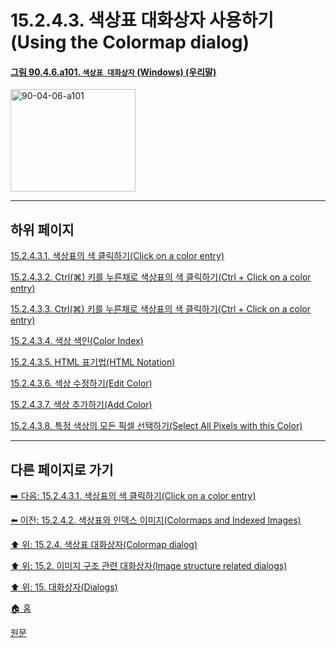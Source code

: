 # 15.2.4.3. 색상표 대화상자 사용하기(Using the Colormap dialog)

<a id="90-04-06-a101"></a>

#### [그림 90.4.6.a101. `색상표 대화상자` (Windows) (우리말)](./90-04-0006-colormap.md#90-04-06-a101)
<img width="200" height="164" alt="90-04-06-a101" src="https://github.com/wonder13662/gimp/assets/15767104/040989c2-5e87-4699-ad05-e003733a6628" />

***

## 하위 페이지

[15.2.4.3.1. 색상표의 색 클릭하기(Click on a color entry)](./15-02-04-03-01-click_on_a_color_entry.md)

[15.2.4.3.2. Ctrl(⌘) 키를 누른채로 색상표의 색 클릭하기(Ctrl + Click on a color entry)](./15-02-04-03-02-ctrl_click_on_a_color_entry.md)

[15.2.4.3.3. Ctrl(⌘) 키를 누른채로 색상표의 색 클릭하기(Ctrl + Click on a color entry)](./15-02-04-03-03-double_click_on_a_color_entry.md)

[15.2.4.3.4. 색상 색인(Color Index)](./15-02-04-03-04-color_index.md)

[15.2.4.3.5. HTML 표기법(HTML Notation)](./15-02-04-03-05-html_notation.md)

[15.2.4.3.6. 색상 수정하기(Edit Color)](./15-02-04-03-06-edit_color.md)

[15.2.4.3.7. 색상 추가하기(Add Color)](./15-02-04-03-07-add_color.md)

[15.2.4.3.8. 특정 색상의 모든 픽셀 선택하기(Select All Pixels with this Color)](./15-02-04-03-08-select_all_pixels_with_this_color.md)

***

## 다른 페이지로 가기

[➡️ 다음: 15.2.4.3.1. 색상표의 색 클릭하기(Click on a color entry)](./15-02-04-03-01-click_on_a_color_entry.md)

[⬅️ 이전: 15.2.4.2. 색상표와 인덱스 이미지(Colormaps and Indexed Images)](./15-02-04-02-colormaps_n_indexed_images.md)

[⬆️ 위: 15.2.4. 색상표 대화상자(Colormap dialog)](./15-02-04-00-colormap-dialog.md)

[⬆️ 위: 15.2. 이미지 구조 관련 대화상자(Image structure related dialogs)](./15-02-00-image-structure-related-dialogs.md)

[⬆️ 위: 15. 대화상자(Dialogs)](./15-00-dialogs.md)

[🏠 홈](./00-home.md)

[원문](https://docs.gimp.org/2.10/ko/gimp-indexed-palette-dialog.html#gimp-indexed-palette-dialog-using)
